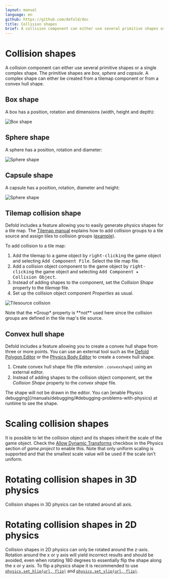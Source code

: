 ```yaml
---
layout: manual
language: en
github: https://github.com/defold/doc
title: Collision shapes
brief: A collision component can either use several primitive shapes or a single complex shape.
---
```


# Collision shapes

A collision component can either use several primitive shapes or a single complex shape. The primitive shapes are *box*, *sphere* and *capsule*. A complex shape can either be created from a tilemap component or from a convex hull shape.

## Box shape
A box has a position, rotation and dimensions (width, height and depth):

![Box shape](../images/physics/box.png)

## Sphere shape
A sphere has a position, rotation and diameter:

![Sphere shape](../images/physics/sphere.png)

## Capsule shape
A capsule has a position, rotation, diameter and height:

![Sphere shape](../images/physics/capsule.png)

## Tilemap collision shape
Defold includes a feature allowing you to easily generate physics shapes for a tile map. The [Tilemap manual](/manuals/tilemap/) explains how to add collision groups to a tile source and assign tiles to collision groups ([example](/examples/tilemap/collisions/)).

To add collision to a tile map:

1. Add the tilemap to a game object by <kbd>right-clicking</kbd> the game object and selecting <kbd>Add Component File</kbd>. Select the tile map file.
2. Add a collision object component to the game object by <kbd>right-clicking</kbd> the game object and selecting <kbd>Add Component ▸ Collision Object</kbd>.
3. Instead of adding shapes to the component, set the *Collision Shape* property to the *tilemap* file.
4. Set up the collision object component *Properties* as usual.

![Tilesource collision](../images/physics/collision_tilemap.png)

<div class='important' markdown='1'>
Note that the *Group* property is **not** used here since the collision groups are defined in the tile map's tile source.
</div>

## Convex hull shape
Defold includes a feature allowing you to create a convex hull shape from three or more points. You can use an external tool such as the [Defold Polygon Editor](/assets/defoldpolygoneditor/) or the [Physics Body Editor](/assets/physicsbodyeditor/) to create a convex hull shape.

1. Create convex hull shape file (file extension `.convexshape`) using an external editor.
2. Instead of adding shapes to the collision object component, set the *Collision Shape* property to the *convex shape* file.

<div class='sidenote' markdown='1'>
The shape will not be drawn in the editor. You can [enable Physics debugging](/manuals/debugging/#debugging-problems-with-physics) at runtime to see the shape.
</div>


# Scaling collision shapes
It is possible to let the collision object and its shapes inherit the scale of the game object. Check the [Allow Dynamic Transforms](/manuals/project-settings/#allow-dynamic-transforms) checkbox in the Physics section of *game.project* to enable this. Note that only uniform scaling is supported and that the smallest scale value will be used if the scale isn't uniform.


# Rotating collision shapes in 3D physics
Collision shapes in 3D physics can be rotated around all axis.


# Rotating collision shapes in 2D physics
Collision shapes in 2D physics can only be rotated around the z-axis. Rotation around the x or y axis will yield incorrect results and should be avoided, even when rotating 180 degrees to essentially flip the shape along the x or y axis. To flip a physics shape it is recommended to use [`physics.set_hlip(url, flip)`](/ref/stable/physics/?#physics.set_hflip:url-flip) and [`physics.set_vlip(url, flip)`](/ref/stable/physics/?#physics.set_vflip:url-flip).
